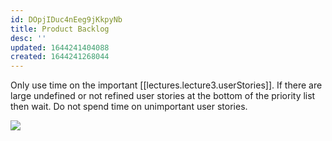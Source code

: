 ```yaml
---
id: DOpjIDuc4nEeg9jKkpyNb
title: Product Backlog
desc: ''
updated: 1644241404088
created: 1644241268044
---
```

Only use time on the important [[lectures.lecture3.userStories]].
If there are large undefined or not refined user stories at the bottom of the priority list then wait. Do not spend time on unimportant user stories.

![](/assets/images/2022-02-07-14-43-02.png)



